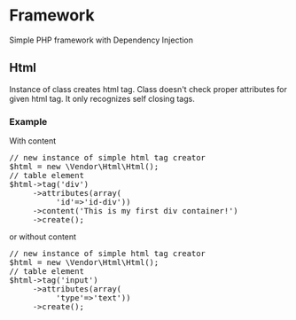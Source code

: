 <h1>Framework</h1>
     <p>Simple PHP framework with Dependency Injection</p>
<h2>Html</h2>
     <p>Instance of class creates html tag. Class doesn't check proper attributes for given html tag. It only recognizes self         closing tags.</p>
<h3>Example</h3>
<p>With content</p>
<p>
<pre>
// new instance of simple html tag creator
$html = new \Vendor\Html\Html();
// table element
$html->tag('div')
     ->attributes(array(
          'id'=>'id-div'))
     ->content('This is my first div container!')
     ->create();
</pre>
</p>
<p>or without content</p>
<p>
<pre>
// new instance of simple html tag creator
$html = new \Vendor\Html\Html();
// table element
$html->tag('input')
     ->attributes(array(
          'type'=>'text'))
     ->create();
</pre>
</p>
